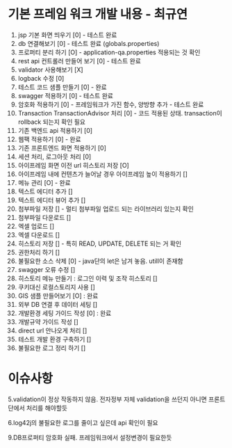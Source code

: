 # 기본 프레임 워크 개발 내용 - 최규연
1. jsp 기본 화면 띄우기 [0] - 테스트 완료
2. db 연결해보기 [0] - 테스트 완료 (globals.properties)
3. 프로퍼티 분리 하기 [O] - application-qa.properties 적용되는 것 확인
4. rest api 컨트롤러 만들어 보기 [0] - 테스트 완료
5. validator 사용해보기 [X] 
6. logback 수정 [0]
7. 테스트 코드 샘플 만들기 [0] - 완료
8. swagger 적용하기 [0] - 테스트 완료
9. 암호화 적용하기 [0] - 프레임워크가 가진 함수, 양방향 추가 - 테스트 완료
10. Transaction TransactionAdvisor 처리 [0] - 코드 적용된 상태. transaction이 rollback 되는지 확인 필요
11. 기존 백엔드 api 적용하기 [0]
12. 웹팩 적용하기 [0] - 완료
13. 기존 프론트엔드 화면 적용하기 [0]
14. 세션 처리, 로그아웃 처리 [0]
15. 아이프레임 화면 이전 url 히스토리 저장 [O]
16. 아이프레임 내에 컨텐츠가 늘어날 경우 아이프레임 높이 적용하기 []
17. 메뉴 관리 [O] - 완료
18. 텍스트 에디터 추가 []
19. 텍스트 에디터 뷰어 추가 []
20. 첨부파일 저장 [] - 멀티 첨부파일 업로드 되는 라이브러리 있는지 확인
21. 첨부파일 다운로드 []
22. 엑셀 업로드 []
23. 엑셀 다운로드 []
24. 히스토리 저장 [] - 특히 READ, UPDATE, DELETE 되는 거 확인
25. 권한처리 하기 []
26. 불필요한 소스 삭제 [0] - java단의 let은 남겨 놓음. utill이 존재함
27. swagger 오류 수정 []
28. 히스토리 메뉴 만들기 : 로그인 이력 및 조작 히스토리 []
29. 쿠키대신 로컬스토리지 사용 []
30. GIS 샘플 만들어보기 [O] : 완료
31. 외부 DB 연결 후 데이터 세팅 [] 
32. 개발환경 세팅 가이드 작성 [0] : 완료 
33. 개발규약 가이드 작성 []
34. direct url 안나오게 처리 []
35. 테스트 개발 환경 구축하기 []
36. 불필요한 로그 정리 하기 []

# 이슈사항
5.validation이 정상 작동하지 않음. 전자정부 자체 validation을
쓰던지 아니면 프론트 단에서 처리를 해야할듯

6.log42j의 불필요한 로그를 줄이고 싶은데 api 확인이 필요

9.DB프로퍼티 암호화 실패. 프레임워크에서 설정변경이 필요한듯
